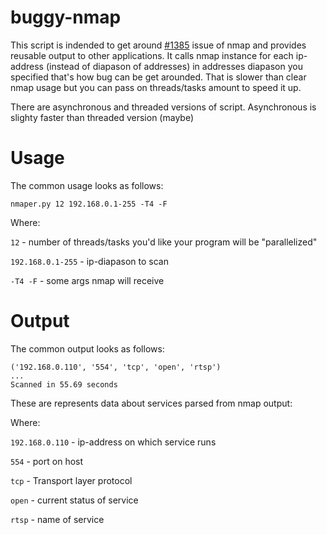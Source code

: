 # buggy-nmap

This script is indended to get around [#1385](https://github.com/nmap/nmap/issues/1385) issue of nmap and provides reusable output to other applications. It calls nmap 
instance for each ip-address (instead of diapason of addresses) in addresses diapason you specified that's how bug can be get arounded.
That is slower than clear nmap usage but you can pass on threads/tasks amount to speed it up.

There are asynchronous and threaded versions of script. Asynchronous is slighty faster than threaded version (maybe)

# Usage

The common usage looks as follows:
```
nmaper.py 12 192.168.0.1-255 -T4 -F
```
Where:

`12` - number of threads/tasks you'd like your program will be "parallelized"

`192.168.0.1-255` - ip-diapason to scan

`-T4 -F` - some args nmap will receive


# Output

The common output looks as follows:
```
('192.168.0.110', '554', 'tcp', 'open', 'rtsp')
...
Scanned in 55.69 seconds
```
These are represents data about services parsed from nmap output:

Where:

`192.168.0.110` - ip-address on which service runs

`554` - port on host

`tcp` - Transport layer protocol

`open` - current status of service

`rtsp` - name of service





